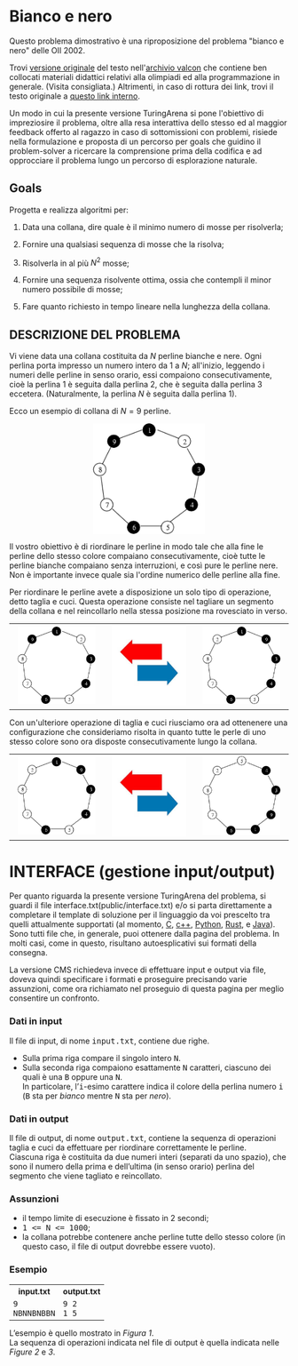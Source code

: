 # Bianco e nero #

Questo problema dimostrativo è una riproposizione del problema "bianco e nero" delle OII 2002.

Trovi [versione originale](http://www.valcon.it/c/bianco-e-nero/ "versione originale del testo del problema bianco e nero nell'archivio valcon")
del testo nell'[archivio valcon](http://www.valcon.it/c/oii/ "archivio valcon, contiene molti materiali didattici") che contiene ben collocati materiali didattici relativi alla olimpiadi ed alla programmazione in generale. (Visita consigliata.)
Altrimenti, in caso di rottura dei link,
trovi il testo originale a [questo link interno](public/bianco-e-nero_testo-originale.html "copia in locale del testo originale del problema bianco e nero").

Un modo in cui la presente versione TuringArena si pone l'obiettivo di impreziosire il problema, oltre alla resa interattiva dello stesso ed al maggior feedback offerto al ragazzo in caso di sottomissioni con problemi, risiede nella formulazione e proposta di un percorso per goals che guidino il problem-solver a ricercare la comprensione prima della codifica e ad opprocciare il problema lungo un percorso di esplorazione naturale.

## Goals ##

Progetta e realizza algoritmi per:

1. Data una collana, dire quale è il minimo numero di mosse per risolverla;

2. Fornire una qualsiasi sequenza di mosse che la risolva;

3. Risolverla in al più $N^2$ mosse;

4. Fornire una sequenza risolvente ottima, ossia che contempli il minor numero possibile di mosse;

5. Fare quanto richiesto in tempo lineare nella lunghezza della collana.


## DESCRIZIONE DEL PROBLEMA ##

Vi viene data una collana costituita da&nbsp;$N$ perline bianche e nere. Ogni perlina porta impresso un numero intero da&nbsp;$1$ a&nbsp;$N$; all'inizio, leggendo i numeri delle perline in senso orario, essi compaiono consecutivamente, cioè la perlina&nbsp;$1$ è seguita dalla perlina&nbsp;$2$, che è seguita dalla perlina&nbsp;$3$ eccetera. (Naturalmente, la perlina&nbsp;$N$ è seguita dalla perlina&nbsp;$1$).

Ecco un esempio di collana di $N=9$ perline.

<center>
<IMG align="center" SRC="public/figs/oii_2002_nero1.png" width="40%" height="40%">
</center>

<!---
![Figura 1. Una collana con 9 perline.](public/figs/oii_2002_nero1.png)
-->

Il vostro obiettivo è di riordinare le perline in modo tale che alla fine le perline dello stesso colore compaiano consecutivamente, cioè tutte le perline bianche compaiano senza interruzioni, e così pure le perline nere.
Non è importante invece quale sia l'ordine numerico delle perline alla fine.

Per riordinare le perline avete a disposizione un solo tipo di operazione, detto taglia e cuci.
Questa operazione consiste nel tagliare un segmento della collana e nel reincollarlo nella stessa posizione ma rovesciato in verso.

<table align="center">
<tr align="center">
<td><IMG SRC="public/figs/oii_2002_nero1.png" width="90%" height="90%"></td>
<td><IMG SRC="public/figs/right-and-back-arrow.png" width="90%" height="90%"></td>
<td><IMG SRC="public/figs/oii_2002_nero2.png" width="90%" height="90%"></td>
</tr>
</table>

<!---
![Figura 2. La collana di Figura 1 dopo un taglia e cuci del segmento compreso fra 9 e 2.](public/figs/oii_2002_nero2.png)
-->

Con un'ulteriore operazione di taglia e cuci riusciamo ora ad ottenenere una configurazione che consideriamo risolta in quanto tutte le perle di uno stesso colore sono ora disposte consecutivamente lungo la collana.

<table align="center">
<tr align="center">
<td><IMG SRC="public/figs/oii_2002_nero2.png" width="90%" height="90%"></td>
<td><IMG SRC="public/figs/right-and-back-arrow.png" width="90%" height="90%"></td>
<td><IMG SRC="public/figs/oii_2002_nero3.png" width="90%" height="90%"></td>
</tr>
</table>


<!---
![Figura 3. La collana di Figura 2 dopo un taglia e cuci del segmento compreso fra 1 e 5.](public/figs/oii_2002_nero3.png)
-->


# INTERFACE (gestione input/output) #

Per quanto riguarda la presente versione TuringArena del problema, si guardi il file interface.txt(public/interface.txt) e/o si parta direttamente a completare il template di soluzione per il linguaggio da voi prescelto tra quelli attualmente supportati (al momento, [C](public/template.c), [c++](public/template.cpp), [Python](public/template.py), [Rust](public/template.rs), e [Java](public/template.java)). Sono tutti file che, in generale, puoi ottenere dalla pagina del problema.
In molti casi, come in questo, risultano autoesplicativi sui formati della consegna.

La versione CMS richiedeva invece di effettuare input e output via file, doveva quindi specificare i formati e proseguire precisando varie assunzioni, come ora richiamato nel proseguio di questa pagina per meglio consentire un confronto.

<h3>Dati in input</h3>
<p>Il file di input, di nome <tt>input.txt</tt>, contiene due righe.</p>
<ul>
<li>Sulla prima riga compare il singolo intero <tt>N</tt>.</li>
<li>Sulla seconda riga compaiono esattamente <tt>N</tt> caratteri, ciascuno dei quali è una <tt>B</tt> oppure una <tt>N</tt>.<br />
In particolare, l&#8217;<tt>i</tt>-esimo carattere indica il colore della perlina numero <tt>i</tt> (<tt>B</tt> sta per <em>bianco</em> mentre <tt>N</tt> sta per <em>nero</em>).</li>
</ul>
<h3>Dati in output</h3>
<p>Il file di output, di nome <tt>output.txt</tt>, contiene la sequenza di operazioni taglia e cuci da effettuare per riordinare correttamente le perline.<br />
Ciascuna riga è costituita da due numeri interi (separati da uno spazio), che sono il numero della prima e dell&#8217;ultima (in senso orario) perlina del segmento che viene tagliato e reincollato.</p>

<h3>Assunzioni</h3>
<ul>
<li>il tempo limite di esecuzione è fissato in 2 secondi;</li>
<li><tt>1 &lt;= N &lt;= 1000</tt>;</li>
<li>la collana potrebbe contenere anche perline tutte dello stesso colore (in questo caso, il file di output dovrebbe essere vuoto).</li>
</ul>
<h3>Esempio</h3>
<div class="indent">
<table class="data">
<tbody>
<tr>
<th>input.txt</th>
<th>output.txt</th>
</tr>
<tr>
<td><tt>9<br />
NBNNBNBBN</tt></td>
<td><tt>9 2<br />
1 5</tt></td>
</tr>
</tbody>
</table>
</div>
<p>L&#8217;esempio è quello mostrato in <em>Figura 1</em>.<br />
La sequenza di operazioni indicata nel file di output è quella indicata nelle <em>Figure 2</em> e <em>3</em>.</p>
